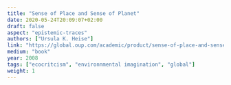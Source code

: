 ```yaml
---
title: "Sense of Place and Sense of Planet"
date: 2020-05-24T20:09:07+02:00
draft: false
aspect: "epistemic-traces"
authors: ["Ursula K. Heise"]
link: "https://global.oup.com/academic/product/sense-of-place-and-sense-of-planet-9780195335644?cc=us&lang=en& "
medium: "book"
year: 2008
tags: ["ecocritcism", "environnmental imagination", "global"]
weight: 1
---
```

